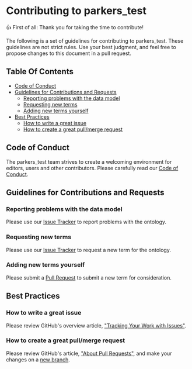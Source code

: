 # Contributing to parkers_test

:+1: First of all: Thank you for taking the time to contribute!

The following is a set of guidelines for contributing to
parkers_test. These guidelines are not strict rules.
Use your best judgment, and feel free to propose changes to this document
in a pull request.

## Table Of Contents

* [Code of Conduct](#code-of-conduct)
* [Guidelines for Contributions and Requests](#contributions)
  * [Reporting problems with the data model](#reporting-bugs)
  * [Requesting new terms](#requesting-terms)
  * [Adding new terms yourself](#adding-terms)
* [Best Practices](#best-practices)
  * [How to write a great issue](#great-issues)
  * [How to create a great pull/merge request](#great-pulls)

<a id="code-of-conduct"></a>

## Code of Conduct

The parkers_test team strives to create a
welcoming environment for editors, users and other contributors.
Please carefully read our [Code of Conduct](CODE_OF_CONDUCT.md).

<a id="contributions"></a>

## Guidelines for Contributions and Requests

<a id="reporting-bugs"></a>

### Reporting problems with the data model

Please use our [Issue Tracker][issues] to report problems with the ontology.

<a id="requesting-terms"></a>

### Requesting new terms

Please use our [Issue Tracker][issues] to request a new term for the ontology.

<a id="adding-terms"></a>

### Adding new terms yourself

Please submit a [Pull Request][pulls] to submit a new term for consideration.

<a id="best-practices"></a>

## Best Practices

<a id="great-issues"></a>

### How to write a great issue

Please review GitHub's overview article,
["Tracking Your Work with Issues"][about-issues].

<a id="great-pulls"></a>

### How to create a great pull/merge request

Please review GitHub's article, ["About Pull Requests"][about-pulls],
and make your changes on a [new branch][about-branches].

[about-branches]: https://docs.github.com/en/pull-requests/collaborating-with-pull-requests/proposing-changes-to-your-work-with-pull-requests/about-branches
[about-issues]: https://docs.github.com/en/issues/tracking-your-work-with-issues/about-issues
[about-pulls]: https://docs.github.com/en/pull-requests/collaborating-with-pull-requests/proposing-changes-to-your-work-with-pull-requests/about-pull-requests
[issues]: https://github.com/no_organization/parkers_test/issues/
[pulls]: https://github.com/no_organization/parkers_test/pulls/
